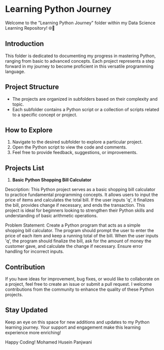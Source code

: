 # Learning Python Journey

Welcome to the "Learning Python Journey" folder within my Data Science Learning Repository! 🌐🐍

## Introduction
This folder is dedicated to documenting my progress in mastering Python, ranging from basic to advanced concepts. Each project represents a step forward in my journey to become proficient in this versatile programming language.

## Project Structure
- The projects are organized in subfolders based on their complexity and topic.
- Each subfolder contains a Python script or a collection of scripts related to a specific concept or project.

## How to Explore
1. Navigate to the desired subfolder to explore a particular project.
2. Open the Python script to view the code and comments.
3. Feel free to provide feedback, suggestions, or improvements.

## Projects List
1. **Basic Python Shopping Bill Calculator**

Description:
This Python project serves as a basic shopping bill calculator to practice fundamental programming concepts.
It allows users to input the price of items and calculates the total bill.
If the user inputs 'q', it finalizes the bill, provides change if necessary, and ends the transaction.
This project is ideal for beginners looking to strengthen their Python skills and understanding of basic arithmetic operations.

Problem Statement:
Create a Python program that acts as a simple shopping bill calculator. 
The program should prompt the user to enter the price of each item and keep a running total of the bill.
When the user inputs 'q', the program should finalize the bill, ask for the amount of money the customer gave, and calculate the change if necessary. 
Ensure error handling for incorrect inputs.


## Contribution
If you have ideas for improvement, bug fixes, or would like to collaborate on a project, feel free to create an issue or submit a pull request. I welcome contributions from the community to enhance the quality of these Python projects.

## Stay Updated
Keep an eye on this space for new additions and updates to my Python learning journey. Your support and engagement make this learning experience more enriching!

Happy Coding!
Mohamed Husein Panjwani
